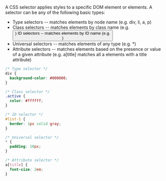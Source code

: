 A CSS selector applies styles to a specific DOM element or elements. A selector can be any of the following basic types:

- Type selectors -- matches elements by node name (e.g. div, li, a, p)
- Class selectors -- matches elements by class name (e.g. <button class=“active”>)
ID selectors -- matches elements by ID name (e.g. <div id=”list-1”>)
- Universal selectors -- matches elements of any type (e.g. *)
- Attribute selectors -- matches elements based on the presence or value of a given attribute (e.g. a[title] matches all a elements with a title attribute)


```css
/* Type selector */
div {
  background-color: #000000;
}

/* Class selector */
.active {
  color: #ffffff;
}

/* ID selector */
#list-1 {
  border: 1px solid gray;
}

/* Universal selector */
* {
  padding: 10px;
}

/* Attribute selector */
a[title] {
  font-size: 2em;
}
```
